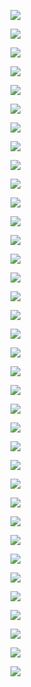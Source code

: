 ![](assets/2022-05-01-09-50-28-image.png)

![](assets/2022-05-01-09-52-25-image.png)

![](assets/2022-05-01-09-53-40-image.png)

![](assets/2022-05-01-09-54-49-image.png)

![](assets/2022-05-01-09-56-50-image.png)

![](assets/2022-05-01-09-57-13-image.png)

![](assets/2022-05-01-09-58-18-image.png)

![](assets/2022-05-01-09-58-49-image.png)

![](assets/2022-05-01-10-01-06-image.png)

![](assets/2022-05-01-10-02-50-image.png)

![](assets/2022-05-01-10-05-20-image.png)

![](assets/2022-05-01-10-07-06-image.png)

![](assets/2022-05-01-10-07-53-image.png)

![](assets/2022-05-01-10-08-03-image.png)

![](assets/2022-05-01-10-10-15-image.png)

![](assets/2022-05-01-10-11-53-image.png)

![](assets/2022-05-01-10-13-47-image.png)

![](assets/2022-05-01-10-14-31-image.png)

![](assets/2022-05-01-10-16-11-image.png)

![](assets/2022-05-01-10-17-29-image.png)

![](assets/2022-05-01-10-18-16-image.png)

![](assets/2022-05-01-10-20-29-image.png)

![](assets/2022-05-01-10-22-11-image.png)

![](assets/2022-05-01-10-26-12-image.png)

![](assets/2022-05-01-10-29-00-image.png)

![](assets/2022-05-01-10-30-11-image.png)

![](assets/2022-05-01-10-32-37-image.png)

![](assets/2022-05-01-10-34-08-image.png)

![](assets/2022-05-01-10-36-05-image.png)

![](assets/2022-05-01-10-36-11-image.png)

![](assets/2022-05-01-10-38-05-image.png)

![](assets/2022-05-01-10-41-01-image.png)

![](assets/2022-05-01-10-41-32-image.png)

![](assets/2022-05-01-10-42-53-image.png)

![](assets/2022-05-01-10-45-12-image.png)

![](assets/2022-05-01-10-45-18-image.png)
